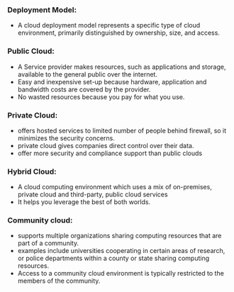 ### Deployment Model:
- A cloud deployment model represents a specific type of cloud environment, primarily distinguished by ownership, size, and access. 

### Public Cloud:
- A Service provider makes resources, such as applications and storage, available to the general public over the internet.
- Easy and inexpensive set-up because hardware, application and bandwidth costs are covered by the provider.
- No wasted resources because you pay for what you use.

### Private Cloud:
-  offers hosted services to limited number of people behind firewall, so it minimizes the security concerns.
- private cloud gives companies direct control over their data.
- offer more security and compliance support than public clouds

### Hybrid Cloud:
- A cloud computing environment which uses a mix of on-premises, private cloud and third-party, public cloud services
- It helps you leverage the best of both worlds.

### Community cloud:
- supports multiple organizations sharing computing resources that are part of a community.
- examples include universities cooperating in certain areas of research, or police departments within a county or state sharing computing resources. 
- Access to a community cloud environment is typically restricted to the members of the community.

